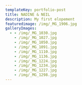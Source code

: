```yaml
---
templateKey: portfolio-post
title: NADINE & NEIL
description: My first elopement
featuredimage: /img/_MG_1906.jpg
galleryImages:
  - - /img/_MG_1030.jpg
    - /img/_MG_1027.jpg
    - /img/_MG_1050.jpg
    - /img/_MG_1091.jpg
    - /img/_MG_1110.jpg
    - /img/_MG_1136.jpg
    - /img/_MG_1224.jpg
    - /img/_MG_1234.jpg
    - /img/_MG_1227.jpg
    - /img/_MG_1298.jpg
---
```


